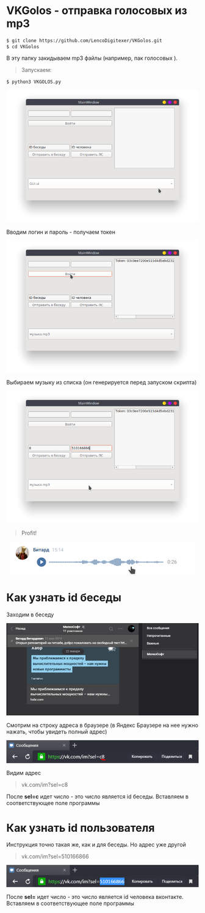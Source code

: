 # VKGolos - отправка голосовых из mp3
    $ git clone https://github.com/LencoDigitexer/VKGolos.git
    $ cd VKGolos
    
В эту папку закидываем mp3 файлы (например, пак голосовых ).
> Запускаем:

    $ python3 VKGOLOS.py
    
<p align="center">
  <img src="src/screen.png" alt="Sublime's custom image"/>
</p>

Вводим логин и пароль - получаем токен

<p align="center">
  <img src="src/logpass.png" alt="Sublime's custom image"/>
</p>

Выбираем музыку из списка (он генерируется перед запуском скрипта)

<p align="center">
  <img src="src/choose_music.png" alt="Sublime's custom image"/>
</p>

> Profit!

<p align="center">
  <img src="src/profit.png" alt="Sublime's custom image"/>
</p>

# Как узнать id беседы

Заходим в беседу

<p align="center">
  <img src="src/Screenshot_1.png" alt="Sublime's custom image"/>
</p>

Смотрим на строку адреса в браузере (в Яндекс Браузере на нее нужно нажать, чтобы увидеть полный адрес)

<p align="center">
  <img src="src/Screenshot_2.png" alt="Sublime's custom image"/>
</p>

Видим адрес 
>    vk.com/im?sel=c8
    
После <b>sel=c</b> идет число - это число является id беседы.
Вставляем в соответствующее поле программы


# Как узнать id пользователя
Инструкция точно такая же, как и для беседы.
Но адрес уже другой
>   vk.com/im?sel=510166866

<p align="center">
  <img src="src/Screenshot_3.png" alt="Sublime's custom image"/>
</p>

После <b>sel=</b> идет число - это число является id человека вконтакте.
Вставляем в соответствующее поле программы

